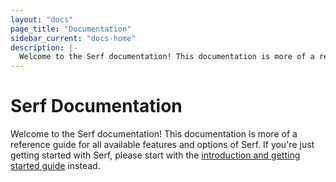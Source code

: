 ```yaml
---
layout: "docs"
page_title: "Documentation"
sidebar_current: "docs-home"
description: |-
  Welcome to the Serf documentation! This documentation is more of a reference guide for all available features and options of Serf. If you're just getting started with Serf, please start with the introduction and getting started guide instead.
---
```


# Serf Documentation

Welcome to the Serf documentation! This documentation is more of a reference
guide for all available features and options of Serf. If you're just getting
started with Serf, please start with the
[introduction and getting started guide](/docs/intro/index.html.markdown) instead.
